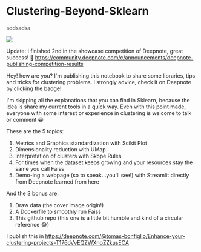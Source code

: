# Clustering-Beyond-Sklearn

[<ProgressiveImage src="https://github.com/norvig/pytudes/blob/master/ipynb/Advent-2020.ipynb">]("https://deepnote.com/buttons/launch-in-deepnote-small.svg")
  sddsadsa
  
[<img src="https://deepnote.com/buttons/launch-in-deepnote-small.svg">]("https://github.com/TBonfi/Clustering-Beyond-Sklearn/blob/main/notebook.ipynb")

Update: I finished 2nd in the showcase competition of Deepnote, great success! 🤩 https://community.deepnote.com/c/announcements/deepnote-publishing-competition-results

  [<ProgressiveImage src="github.com/TBonfi/Clustering-Beyond-Sklearn/blob/main/notebook.ipynb">](/static/buttons/view-in-deepnote-white.svg)
  
Hey! how are you? I'm publishing this notebook to share some libraries, tips and tricks for clustering problems. I strongly advice, check it on Deepnote by clicking the badge!


I'm skipping all the explanations that you can find in Sklearn, because the idea is share my current tools in a quick way. Even with this point made, everyone with some interest or experience in clustering is welcome to talk or comment 😀

These are the 5 topics:
  1. Metrics and Graphics standardization with Scikit Plot
  2. Dimensionality reduction with UMap
  3. Interpretation of clusters with Skope Rules
  4. For times when the dataset keeps growing and your resources stay the same you call Faiss
  5. Demo-ing a webpage (so to speak...you'll see!) with Streamlit directly from Deepnote learned from here

And the 3 bonus are:

  1. Draw data (the cover image origin!)
  2. A Dockerfile to smoothly run Faiss 
  3. This github repo (this one is a little bit humble and kind of a circular reference 😂)


I publish this in https://deepnote.com/@tomas-bonfiglio/Enhance-your-clustering-projects-T176oVvEQZWXnoZZkusECA
